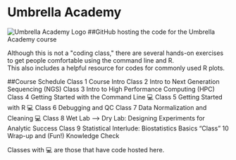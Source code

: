 # Umbrella Academy
![Umbrella Academy Logo](https://github.com/user-attachments/assets/1004db95-2f50-42dc-ad2d-614481d5e93b)
##GitHub hosting the code for the Umbrella Academy course

Although this is not a "coding class," there are several hands-on exercises to get people comfortable using the command line and R.  
This also includes a helpful resource for codes for commonly used R plots.

##Course Schedule
Class 1 Course Intro
Class 2 Intro to Next Generation Sequencing (NGS)
Class 3 Intro to High Performance Computing (HPC)
Class 4 Getting Started with the Command Line 💻
Class 5 Getting Started with R 💻
Class 6 Debugging and QC
Class 7 Data Normalization and Cleaning 💻
Class 8 Wet Lab —> Dry Lab: Designing Experiments for Analytic Success
Class 9 Statistical Interlude: Biostatistics Basics
“Class” 10 Wrap-up and (Fun!) Knowledge Check

Classes with 💻 are those that have code hosted here.

